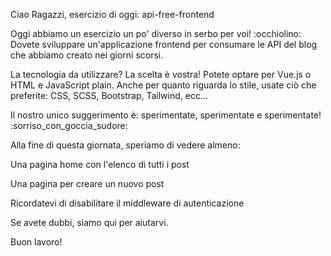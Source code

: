 Ciao Ragazzi, esercizio di oggi: api-free-frontend

Oggi abbiamo un esercizio un po' diverso in serbo per voi! :occhiolino: Dovete sviluppare un'applicazione frontend per consumare le API del blog che abbiamo creato nei giorni scorsi.

La tecnologia da utilizzare? La scelta è vostra! Potete optare per Vue.js o HTML e JavaScript plain. Anche per quanto riguarda lo stile, usate ciò che preferite: CSS, SCSS, Bootstrap, Tailwind, ecc...

Il nostro unico suggerimento è: sperimentate, sperimentate e sperimentate! :sorriso_con_goccia_sudore:

Alla fine di questa giornata, speriamo di vedere almeno:

Una pagina home con l'elenco di tutti i post

Una pagina per creare un nuovo post

Ricordatevi di disabilitare il middleware di autenticazione

Se avete dubbi, siamo qui per aiutarvi.

Buon lavoro!